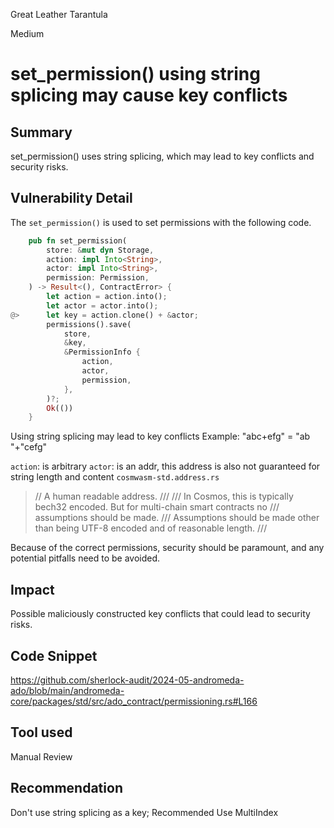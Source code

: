 Great Leather Tarantula

Medium

# set_permission() using string splicing may cause key conflicts

## Summary
set_permission() uses string splicing, which may lead to key conflicts and security risks.
## Vulnerability Detail
The `set_permission()` is used to set permissions with the following code.
```rust
    pub fn set_permission(
        store: &mut dyn Storage,
        action: impl Into<String>,
        actor: impl Into<String>,
        permission: Permission,
    ) -> Result<(), ContractError> {
        let action = action.into();
        let actor = actor.into();
@>      let key = action.clone() + &actor;
        permissions().save(
            store,
            &key,
            &PermissionInfo {
                action,
                actor,
                permission,
            },
        )?;
        Ok(())
    }
```

Using string splicing may lead to key conflicts
Example: "abc+efg" = "ab "+"cefg"

`action`: is arbitrary
`actor`: is an addr, this address is also not guaranteed for string length and content
`cosmwasm-std.address.rs`
>// A human readable address.
///
/// In Cosmos, this is typically bech32 encoded. But for multi-chain smart contracts no /// assumptions should be made.
/// Assumptions should be made other than being UTF-8 encoded and of reasonable length.
///


Because of the correct permissions, security should be paramount, and any potential pitfalls need to be avoided.

## Impact

Possible maliciously constructed key conflicts that could lead to security risks.

## Code Snippet
https://github.com/sherlock-audit/2024-05-andromeda-ado/blob/main/andromeda-core/packages/std/src/ado_contract/permissioning.rs#L166
## Tool used

Manual Review

## Recommendation

Don't use string splicing as a key;  Recommended Use MultiIndex